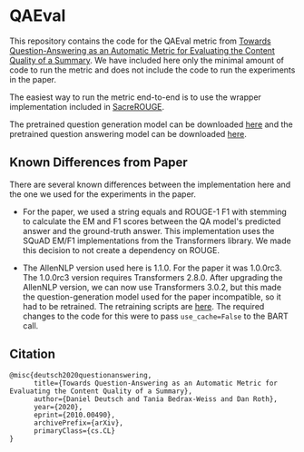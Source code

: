 # QAEval
This repository contains the code for the QAEval metric from [Towards Question-Answering as an Automatic Metric for Evaluating the Content Quality of a Summary](http://arxiv.org/abs/2010.00490).
We have included here only the minimal amount of code to run the metric and does not include the code to run the experiments in the paper.

The easiest way to run the metric end-to-end is to use the wrapper implementation included in [SacreROUGE](https://github.com/danieldeutsch/sacrerouge/blob/master/doc/metrics/qaeval.md).

The pretrained question generation model can be downloaded [here](https://drive.google.com/file/d/1vVhRgLtsQDAOmxYhY5PMPnxxHUyCOdQU/view?usp=sharing) and the pretrained question answering model can be downloaded [here](https://drive.google.com/file/d/1q2Z3FPP9AYNz0RJKHMlaweNhmLQoyPA8/view?usp=sharing).

## Known Differences from Paper
There are several known differences between the implementation here and the one we used for the experiments in the paper.

- For the paper, we used a string equals and ROUGE-1 F1 with stemming to calculate the EM and F1 scores between the QA model's predicted answer and the ground-truth answer.
This implementation uses the SQuAD EM/F1 implementations from the Transformers library.
We made this decision to not create a dependency on ROUGE.

- The AllenNLP version used here is 1.1.0.
For the paper it was 1.0.0rc3.
The 1.0.0rc3 version requires Transformers 2.8.0.
After upgrading the AllenNLP version, we can now use Transformers 3.0.2, but this made the question-generation model used for the paper incompatible, so it had to be retrained.
The retraining scripts are [here](experiments/generation/Readme.md).
The required changes to the code for this were to pass `use_cache=False` to the BART call.

## Citation
```
@misc{deutsch2020questionanswering,
      title={Towards Question-Answering as an Automatic Metric for Evaluating the Content Quality of a Summary}, 
      author={Daniel Deutsch and Tania Bedrax-Weiss and Dan Roth},
      year={2020},
      eprint={2010.00490},
      archivePrefix={arXiv},
      primaryClass={cs.CL}
}
```
